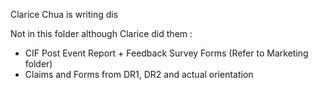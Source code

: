 Clarice Chua is writing dis

Not in this folder although Clarice did them :
- CIF Post Event Report + Feedback Survey Forms (Refer to Marketing folder)
- Claims and Forms from DR1, DR2 and actual orientation
